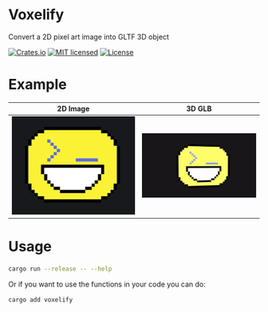 # Voxelify

Convert a 2D pixel art image into GLTF 3D object

[![Crates.io][crates-badge]][crates-url]
[![MIT licensed][mit-badge]][mit-url]
[![License][apache-badge]][apache-url]

# Example


| 2D Image               | 3D GLB                 |
| ------------------------ | ------------------------ |
| ![](assets/smiley.png) | ![](assets/smiley.gif) |

# Usage

```bash
cargo run --release -- --help
```

Or if you want to use the functions in your code you can do:

```bash
cargo add voxelify
```

[crates-badge]: https://img.shields.io/crates/v/voxelify.svg
[crates-url]: https://crates.io/crates/voxelify
[mit-badge]: https://img.shields.io/badge/license-MIT-blue.svg
[mit-url]: https://github.com/EngoDev/voxelify/blob/main/LICENSE-MIT
[apache-badge]: https://img.shields.io/badge/License-Apache_2.0-blue.svg
[apache-url]: https://github.com/EngoDev/voxelify/blob/main/LICENSE-APACHE